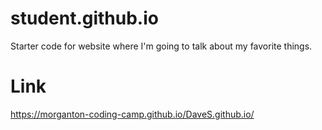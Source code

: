 # student.github.io
Starter code for website where I'm going to talk about my favorite things.

# Link
 https://morganton-coding-camp.github.io/DaveS.github.io/
